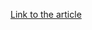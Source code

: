 [Link to the article](https://cybersecuritynews.com/threat-actors-mimic-electronic-frontier-foundation/)
